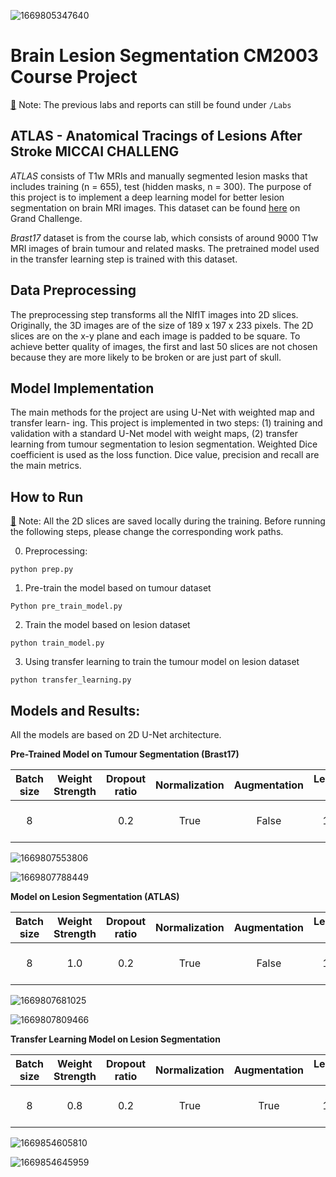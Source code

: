 ![1669805347640](image/README/1669805347640.png)

# Brain Lesion Segmentation CM2003 Course Project

[🔹]() Note: The previous labs and reports can still be found under `/Labs`

## ATLAS - Anatomical Tracings of Lesions After Stroke MICCAI CHALLENG

*ATLAS* consists of T1w MRIs and manually segmented lesion masks that includes training (n = 655), test (hidden masks, n = 300). The purpose of this project is to implement a deep learning model for better lesion segmentation on brain MRI images. This dataset can be found [here](https://atlas.grand-challenge.org/ATLAS/) on Grand Challenge.

*Brast17* dataset is from the course lab, which consists of around 9000 T1w MRI images of brain tumour and related masks. The pretrained model used in the transfer learning step is trained with this dataset.

## Data Preprocessing

The preprocessing step transforms all the NIfIT images into 2D slices. Originally, the 3D images are of the size of 189 x 197 x 233 pixels. The 2D slices are on the x-y plane and each image is padded to be square. To achieve better quality of images, the first and last 50 slices are not chosen because they are more likely to be broken or are just part of skull.

## Model Implementation

The main methods for the project are using U-Net with weighted map and transfer learn-
ing. This project is implemented in two steps: (1) training and validation with a standard
U-Net model with weight maps, (2) transfer learning from tumour segmentation to lesion
segmentation. Weighted Dice coefficient is used as the loss function. Dice value, precision
and recall are the main metrics.

## How to Run

[🔹]() Note: All the 2D slices are saved locally during the training. Before running the following steps, please change the corresponding work paths.

0. Preprocessing:

```
python prep.py
```

1. Pre-train the model based on tumour dataset

```
Python pre_train_model.py
```

2. Train the model based on lesion dataset

```
python train_model.py
```

3. Using transfer learning to train the tumour model on lesion dataset

```
python transfer_learning.py
```

## Models and Results:

All the models are based on 2D U-Net architecture.

**Pre-Trained Model on Tumour Segmentation (Brast17)**

| Batch size | Weight Strength | Dropout ratio | Normalization | Augmentation | Learning rate |         Metrics         |
| :--------: | :-------------: | :-----------: | :-----------: | :----------: | :-----------: | :---------------------: |
|     8     |                |      0.2      |     True     |    False    |     1e-4     | Dice, Precision, Recall |

![1669807553806](image/README/1669807553806.png)

![1669807788449](image/README/1669807788449.png)

**Model on Lesion Segmentation (ATLAS)**

| Batch size | Weight Strength | Dropout ratio | Normalization | Augmentation | Learning rate |         Metrics         |
| :--------: | :-------------: | :-----------: | :-----------: | :----------: | :-----------: | :---------------------: |
|     8     |       1.0       |      0.2      |     True     |    False    |     1e-4     | Dice, Precision, Recall |

![1669807681025](image/README/1669807681025.png)

![1669807809466](image/README/1669807809466.png)

**Transfer Learning Model on Lesion Segmentation**

| Batch size | Weight Strength | Dropout ratio | Normalization | Augmentation | Learning rate |         Metrics         |
| :--------: | :-------------: | :-----------: | :-----------: | :----------: | :-----------: | :---------------------: |
|     8     |       0.8       |      0.2      |     True     |     True     |     1e-5     | Dice, Precision, Recall |

![1669854605810](image/README/1669854605810.png)

![1669854645959](image/README/1669854645959.png)
